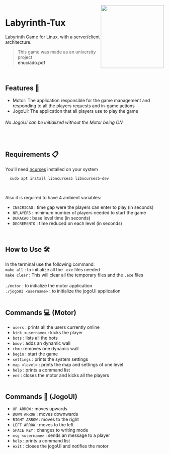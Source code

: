 <img align="right" src="https://cdn-icons-png.flaticon.com/512/6124/6124995.png" width="200">

# Labyrinth-Tux
Labyrinth Game for Linux, with a server/client architecture.
> This game was made as an university project <br> <a>enuciado.pdf</a>

<br>

## Features 📑
* Motor: The application responsible for the game management and responding to all the players requests and in-game actions
* JogoUI: The application that all players use to play the game
###### No JogoUI can be initialized without the Motor being ON

<br>

## Requirements 📋
You'll need <a href="https://tldp.org/HOWTO/NCURSES-Programming-HOWTO/" >ncurses</a> installed on your system
```
  sudo apt install libncurses5 libncurses5-dev
```
<br>


Also it is required to have 4 ambient variables:
* `INSCRICAO` : time gap were the players can enter to play (in seconds)
* `NPLAYERS` : minimum number of players needed to start the game
* `DURACAO` : base level time (in seconds)
* `DECREMENTO` : time reduced on each level (in seconds)

<br>

## How to Use 🛠
In the terminal use the following command: 
<br>
`make all` : to initialize all the `.exe` files needed
<br>
`make clear` : This will clear all the temporary files and the `.exe` files
<br><br>
`./motor` : to initialize the motor application
<br>
`./jogoUI <username>` : to initialize the jogoUI application
<br>
<br>

## Commands 💻 (Motor)
* `users` : prints all the users currently online
* `kick <username>` : kicks the player
* `bots` : lists all the bots
* `bmov` : adds an dynamic wall
* `rbm` : removes one dynamic wall
* `begin` : start the game
* `settings` : prints the system settings
* `map <level>` : prints the map and settings of one level 
* `help` : prints a command list
* `end` :  closes the motor and kicks all the players
<br><br>

## Commands 👥 (JogoUI)
* `UP ARROW` : moves upwards
* `DOWN ARROW` : moves downwards
* `RIGHT ARROW` : moves to the right
* `LEFT ARROW` : moves to the left
* `SPACE KEY` : changes to writing mode
* `msg <username>` : sends an message to a player
* `help` : prints a command list
* `exit` :  closes the jogoUI and notifies the motor
<br><br>
